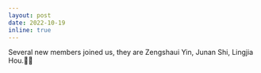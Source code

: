 ```yaml
---
layout: post
date: 2022-10-19
inline: true
---
```


Several new members joined us, they are Zengshaui Yin, Junan Shi, Lingjia Hou.🥳🥳
